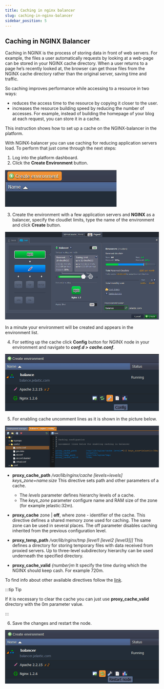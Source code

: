 ```yaml
---
title: Caching in nginx balancer
slug: caching-in-nginx-balancer
sidebar_position: 5
---
```


## Caching in NGINX Balancer

Caching in NGINX is the process of storing data in front of web servers. For example, the files a user automatically requests by looking at a web-page can be stored in your NGINX cache directory. When a user returns to a page he’s recently looked at, the browser can get those files from the NGINX cache directory rather than the original server, saving time and traffic.

So caching improves performance while accessing to a resource in two ways:

- reduces the access time to the resource by copying it closer to the user.
- increases the resource building speed by reducing the number of accesses. For example, instead of building the homepage of your blog at each request, you can store it in a cache.

This instruction shows how to set up a caсhe on the NGINX-balancer in the platform.

With NGINX-balancer you can use caching for reducing application servers load. To perform that just come through the next steps:

1. Log into the platform dashboard.
2. Click the **Create Environment** button.

<div style={{
    display:'flex',
    justifyContent: 'center',
    margin: '0 0 1rem 0'
}}>

![Locale Dropdown](./img/CachinginNGINXBalancer/01-create-environment.png)

</div>

3. Create the environment with a few application servers and **NGINX** as a balancer, specify the cloudlet limits, type the name of the environment and click **Create** button.

<div style={{
    display:'flex',
    justifyContent: 'center',
    margin: '0 0 1rem 0'
}}>

![Locale Dropdown](./img/CachinginNGINXBalancer/02-environment-wizard.png)

</div>

In a minute your environment will be created and appears in the environment list.

4. For setting up the cache click **Config** button for NGINX node in your environment and navigate to **_conf.d > cache.conf_**.

<div style={{
    display:'flex',
    justifyContent: 'center',
    margin: '0 0 1rem 0'
}}>

![Locale Dropdown](./img/CachinginNGINXBalancer/03-nginx-balancer-config.png)

</div>

5. For enabling cache uncomment lines as it is shown in the picture below.

<div style={{
    display:'flex',
    justifyContent: 'center',
    margin: '0 0 1rem 0'
}}>

![Locale Dropdown](./img/CachinginNGINXBalancer/04-nginx-balancer-cache-conf.png)

</div>

- **proxy_cache_path** _/var/lib/nginx/cache [levels=levels] keys_zone=name:size_
  This directive sets path and other parameters of a cache.

  - The _levels_ parameter defines hierarchy levels of a cache.
  - The _keys_zone_ parameter configure name and RAM size of the zone (for example jelastic:32m).

- **proxy_cache** zone | **off**, where zone - identifier of the cache.
  This directive defines a shared memory zone used for caching. The same zone can be used in several places. The off parameter disables caching inherited from the previous configuration level.

- **proxy_temp_path** _/var/lib/nginx/tmp [level1 [level2 [level3]]]_
  This defines a directory for storing temporary files with data received from proxied servers. Up to three-level subdirectory hierarchy can be used underneath the specified directory.

- **proxy_cache_valid** _{number}m_
  It specify the time during which the NGINX should keep cash. For example 720m.

To find info about other available directives follow the [link](https://nginx.org/en/docs/http/ngx_http_proxy_module.html#proxy_cache_valid).

:::tip Tip

If it is necessary to clear the cache you can just use **proxy_cache_valid** directory with the 0m parameter value.

:::

6. Save the changes and restart the node.

<div style={{
    display:'flex',
    justifyContent: 'center',
    margin: '0 0 1rem 0'
}}>

![Locale Dropdown](./img/CachinginNGINXBalancer/05-nginx-balancer-restart-node.png)

</div>
